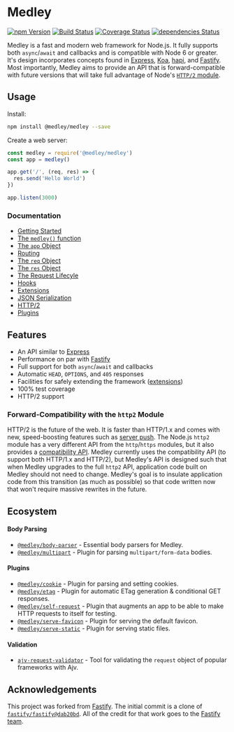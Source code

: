 # Medley

[![npm Version](https://img.shields.io/npm/v/@medley/medley.svg)](https://www.npmjs.com/package/@medley/medley)
[![Build Status](https://travis-ci.org/medleyjs/medley.svg?branch=master)](https://travis-ci.org/medleyjs/medley)
[![Coverage Status](https://coveralls.io/repos/github/medleyjs/medley/badge.svg?branch=master)](https://coveralls.io/github/medleyjs/medley?branch=master)
[![dependencies Status](https://img.shields.io/david/medleyjs/medley.svg)](https://david-dm.org/medleyjs/medley)

Medley is a fast and modern web framework for Node.js. It fully supports both `async`/`await` and
callbacks and is compatible with Node 6 or greater. It's design incorporates concepts found in
[Express](https://github.com/expressjs/express), [Koa](https://github.com/koajs/koa),
[hapi](https://github.com/hapijs/hapi), and [Fastify](https://github.com/fastify/fastify).
Most importantly, Medley aims to provide an API that is forward-compatible with future versions
that will take full advantage of Node's [`HTTP/2` module](https://nodejs.org/api/http2.html).


## Usage

Install:

```sh
npm install @medley/medley --save
```

Create a web server:

```js
const medley = require('@medley/medley')
const app = medley()

app.get('/', (req, res) => {
  res.send('Hello World')
})

app.listen(3000)
```

### Documentation

+ [Getting Started](https://github.com/medleyjs/medley/blob/master/docs/Getting-Started.md)
+ [The `medley()` function](https://github.com/medleyjs/medley/blob/master/docs/Medley.md)
+ [The `app` Object](https://github.com/medleyjs/medley/blob/master/docs/App.md)
+ [Routing](https://github.com/medleyjs/medley/blob/master/docs/Routes.md)
+ [The `req` Object](https://github.com/medleyjs/medley/blob/master/docs/Request.md)
+ [The `res` Object](https://github.com/medleyjs/medley/blob/master/docs/Response.md)
+ [The Request Lifecyle](https://github.com/medleyjs/medley/blob/master/docs/Lifecyle.md)
+ [Hooks](https://github.com/medleyjs/medley/blob/master/docs/Hooks.md)
+ [Extensions](https://github.com/medleyjs/medley/blob/master/docs/Extensions.md)
+ [JSON Serialization](https://github.com/medleyjs/medley/blob/master/docs/Serialization.md)
+ [HTTP/2](https://github.com/medleyjs/medley/blob/master/docs/HTTP2.md)
+ [Plugins](https://github.com/medleyjs/medley/blob/master/docs/Plugins.md)


## Features

+ An API similar to [Express](https://github.com/expressjs/express)
+ Performance on par with [Fastify](https://github.com/fastify/fastify)
+ Full support for both `async`/`await` and callbacks
+ Automatic `HEAD`, `OPTIONS`, and `405` responses
+ Facilities for safely extending the framework ([extensions](https://github.com/medleyjs/medley/blob/master/docs/Extensions.md))
+ 100% test coverage
+ HTTP/2 support

### Forward-Compatibility with the `http2` Module

HTTP/2 is the future of the web. It is faster than HTTP/1.x and comes with new, speed-boosting
features such as [server push](https://www.smashingmagazine.com/2017/04/guide-http2-server-push/).
The Node.js `http2` module has a very different API from the `http`/`https` modules, but it also provides a
[compatibility API](https://nodejs.org/api/http2.html#http2_compatibility_api). Medley currently
uses the compatibility API (to support both HTTP/1.x and HTTP/2), but Medley's API is designed such
that when Medley upgrades to the full `http2` API, application code built on Medley should not need
to change. Medley's goal is to insulate application code from this transition (as much as possible)
so that code written now that won't require massive rewrites in the future.


## Ecosystem

#### Body Parsing

+ [`@medley/body-parser`](https://www.npmjs.com/package/@medley/body-parser) - Essential body parsers for Medley.
+ [`@medley/multipart`](https://www.npmjs.com/package/@medley/multipart) - Plugin for parsing `multipart/form-data` bodies.

#### Plugins

+ [`@medley/cookie`](https://www.npmjs.com/package/@medley/cookie) - Plugin for parsing and setting cookies.
+ [`@medley/etag`](https://www.npmjs.com/package/@medley/etag) - Plugin for automatic ETag generation & conditional GET responses.
+ [`@medley/self-request`](https://www.npmjs.com/package/@medley/self-request) - Plugin that augments an app to be able to make HTTP requests to itself for testing.
+ [`@medley/serve-favicon`](https://www.npmjs.com/package/@medley/serve-favicon) - Plugin for serving the default favicon.
+ [`@medley/serve-static`](https://www.npmjs.com/package/@medley/serve-static) - Plugin for serving static files.

#### Validation

+ [`ajv-request-validator`](https://www.npmjs.com/package/ajv-request-validator) - Tool for validating the `request` object of popular frameworks with Ajv.


## Acknowledgements

This project was forked from [Fastify](https://github.com/fastify/fastify). The initial commit is a clone of [`fastify/fastify@dab20bd`](https://github.com/fastify/fastify/tree/dab20bd986a74682d385228e7ead08f43eee7485). All of the credit for that work goes to the [Fastify team](https://github.com/fastify/fastify#team).
